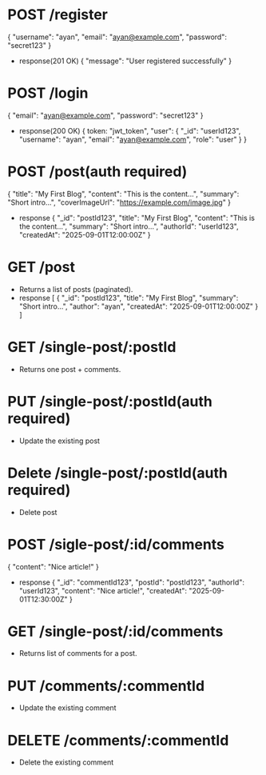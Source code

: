 # POST /register
{
  "username": "ayan",
  "email": "ayan@example.com",
  "password": "secret123"
}
- response(201 OK)
{
  "message": "User registered successfully"
}


# POST /login
{
  "email": "ayan@example.com",
  "password": "secret123"
}
- response(200 OK)
{
    token: "jwt_token",
    "user": {
    "_id": "userId123",
    "username": "ayan",
    "email": "ayan@example.com",
    "role": "user"
  }
}

# POST /post(auth required)
{
    "title": "My First Blog",
  "content": "This is the content...",
  "summary": "Short intro...",
  "coverImageUrl": "https://example.com/image.jpg"
}
- response
{
  "_id": "postId123",
  "title": "My First Blog",
  "content": "This is the content...",
  "summary": "Short intro...",
  "authorId": "userId123",
  "createdAt": "2025-09-01T12:00:00Z"
}

# GET /post
- Returns a list of posts (paginated).
- response
[
  {
    "_id": "postId123",
    "title": "My First Blog",
    "summary": "Short intro...",
    "author": "ayan",
    "createdAt": "2025-09-01T12:00:00Z"
  }
]


# GET /single-post/:postId
- Returns one post + comments.

# PUT /single-post/:postId(auth required)
- Update the existing post

# Delete /single-post/:postId(auth required)
- Delete post

# POST /sigle-post/:id/comments
{
  "content": "Nice article!"
}

- response
{
  "_id": "commentId123",
  "postId": "postId123",
  "authorId": "userId123",
  "content": "Nice article!",
  "createdAt": "2025-09-01T12:30:00Z"
}

# GET /single-post/:id/comments
- Returns list of comments for a post.

# PUT /comments/:commentId
- Update the existing comment

# DELETE /comments/:commentId
- Delete the existing comment